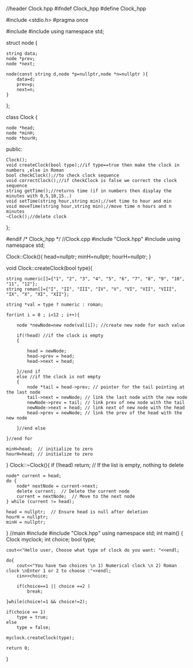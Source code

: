 //header Clock.hpp
#ifndef Clock_hpp
#define Clock_hpp

#include <stdio.h>
#pragma once

#include <iostream>
#include <string>
using namespace std;


struct node {
    
    string data;
    node *prev;
    node *next;
    
    node(const string d,node *p=nullptr,node *n=nullptr ){
        data=d;
        prev=p;
        next=n;
    }
    
};


class Clock {
   
    node *head;
    node *minH;
    node *hourH;

public:
    
    Clock();
    void createClock(bool type);//if type==true then make the clock in numbers ,else in Roman
    bool checkClock();//to check clock sequence
    void correctClock();//if checkClock is false we correct the clock sequence
    string getTime();//returns time (if in numbers then display the minutes with 0,5,10,15..)
    void setTime(string hour,string min);//set time to hour and min
    void moveTime(string hour,string min);//move time n hours and n minutes
    ~Clock();//delete clock

};

#endif /* Clock_hpp */
//Clock.cpp
#include "Clock.hpp"
#include <iostream>
using namespace std;

Clock::Clock(){
    head=nullptr;
    minH=nullptr;
    hourH=nullptr;
}

void Clock::createClock(bool type){
    
    string numeric[]={"1", "2", "3", "4", "5", "6", "7", "8", "9", "10", "11", "12"};
    string roman[]={"I", "II", "III", "IV", "V", "VI", "VII", "VIII", "IX", "X", "XI", "XII"};
    
    string *val = type ? numeric : roman;
    
    for(int i = 0 ; i<12 ; i++){
        
        node *newNode=new node(val[i]); //create new node for each value
        
        if(!head) //if the clock is empty
        {
            
            head = newNode;
            head->prev = head;
            head->next = head;
            
        }//end if
        else //if the clock is not empty
        {
            node *tail = head->prev; // pointer for the tail pointing at the last node
            tail->next = newNode; // link the last node with the new node
            newNode->prev = tail; // link prev of new node with the tail
            newNode->next = head; // link next of new node with the head
            head->prev = newNode; // link the prev of the head with the new node
            
        }//end else
        
    }//end for
    
    minH=head;  // initialize to zero
    hourH=head; // initialize to zero
}
Clock::~Clock(){
    if (!head) return;  // If the list is empty, nothing to delete

    node* current = head;
    do {
        node* nextNode = current->next;
        delete current;  // Delete the current node
        current = nextNode;  // Move to the next node
    } while (current != head);

    head = nullptr;  // Ensure head is null after deletion
    hourH = nullptr;
    minH = nullptr;
}
//main
#include <iostream>
#include "Clock.hpp"
using namespace std;
int main() {
    Clock myclock;
    int choice;
    bool type;
    
    cout<<"Hello user, Choose what type of clock do you want: "<<endl;
    
    do{
        cout<<"You have two choices \n 1) Numerical clock \n 2) Roman clock \nEnter 1 or 2 to choose :"<<endl;
        cin>>choice;
        
        if(choice==1 || choice ==2 )
            break;
        
    }while(choice!=1 && choice!=2);
    
    if(choice == 1)
        type = true;
    else
        type = false;
        
    myclock.createClock(type);
   
    return 0;
}
